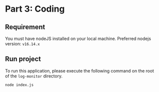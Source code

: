 # Part 3: Coding

## Requirement
You must have nodeJS installed on your local machine.
Preferred nodejs version: `v16.14.x`

## Run project
To run this application, please execute the following command on the root of the `log-monitor` directory.
```shell
node index.js
```
